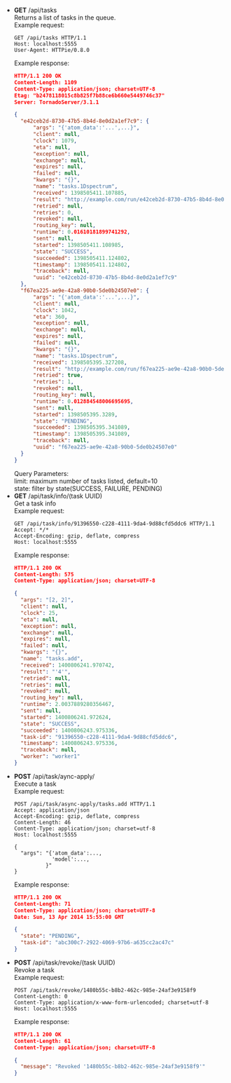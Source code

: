 - **GET** /api/tasks  
  Returns a list of tasks in the queue.  
  Example request:  
  ```http
  GET /api/tasks HTTP/1.1
  Host: localhost:5555
  User-Agent: HTTPie/0.8.0
  ```  
  Example response:  
  ```json
  HTTP/1.1 200 OK
  Content-Length: 1109
  Content-Type: application/json; charset=UTF-8
  Etag: "b2478118015c8b825f7b88ce6b660e5449746c37"
  Server: TornadoServer/3.1.1
  
  {
    "e42ceb2d-8730-47b5-8b4d-8e0d2a1ef7c9": {
        "args": "{'atom_data':'...',...}",
        "client": null,
        "clock": 1079,
        "eta": null,
        "exception": null,
        "exchange": null,
        "expires": null,
        "failed": null,
        "kwargs": "{}",
        "name": "tasks.1Dspectrum",
        "received": 1398505411.107885,
        "result": "http://example.com/run/e42ceb2d-8730-47b5-8b4d-8e0d2a1ef7c9",
        "retried": null,
        "retries": 0,
        "revoked": null,
        "routing_key": null,
        "runtime": 0.01610181899741292,
        "sent": null,
        "started": 1398505411.108985,
        "state": "SUCCESS",
        "succeeded": 1398505411.124802,
        "timestamp": 1398505411.124802,
        "traceback": null,
        "uuid": "e42ceb2d-8730-47b5-8b4d-8e0d2a1ef7c9"
    },
    "f67ea225-ae9e-42a8-90b0-5de0b24507e0": {
        "args": "{'atom_data':'...',...}",
        "client": null,
        "clock": 1042,
        "eta": 360,
        "exception": null,
        "exchange": null,
        "expires": null,
        "failed": null,
        "kwargs": "{}",
        "name": "tasks.1Dspectrum",
        "received": 1398505395.327208,
        "result": "http://example.com/run/f67ea225-ae9e-42a8-90b0-5de0b24507e0",
        "retried": true,
        "retries": 1,
        "revoked": null,
        "routing_key": null,
        "runtime": 0.012884548006695695,
        "sent": null,
        "started": 1398505395.3289,
        "state": "PENDING",
        "succeeded": 1398505395.341089,
        "timestamp": 1398505395.341089,
        "traceback": null,
        "uuid": "f67ea225-ae9e-42a8-90b0-5de0b24507e0"
    }
  }
  ```
  Query Parameters:  
    limit: maximum number of tasks listed, default=10  
    state: filter by state(SUCCESS, FAILURE, PENDING)  
- **GET** /api/task/info/(task UUID)  
  Get a task info  
  Example request:  
  ```http
  GET /api/task/info/91396550-c228-4111-9da4-9d88cfd5ddc6 HTTP/1.1
  Accept: */*
  Accept-Encoding: gzip, deflate, compress
  Host: localhost:5555
  ```  
  Example response:  
  ```json
  HTTP/1.1 200 OK
  Content-Length: 575
  Content-Type: application/json; charset=UTF-8

  {
    "args": "[2, 2]",
    "client": null,
    "clock": 25,
    "eta": null,
    "exception": null,
    "exchange": null,
    "expires": null,
    "failed": null,
    "kwargs": "{}",
    "name": "tasks.add",
    "received": 1400806241.970742,
    "result": "'4'",
    "retried": null,
    "retries": null,
    "revoked": null,
    "routing_key": null,
    "runtime": 2.0037889280356467,
    "sent": null,
    "started": 1400806241.972624,
    "state": "SUCCESS",
    "succeeded": 1400806243.975336,
    "task-id": "91396550-c228-4111-9da4-9d88cfd5ddc6",
    "timestamp": 1400806243.975336,
    "traceback": null,
    "worker": "worker1"
  }
  ```
- **POST** /api/task/aync-apply/  
  Execute a task  
  Example request:  
  ```http
  POST /api/task/async-apply/tasks.add HTTP/1.1
  Accept: application/json
  Accept-Encoding: gzip, deflate, compress
  Content-Length: 46
  Content-Type: application/json; charset=utf-8
  Host: localhost:5555
  
  {
    "args": "{'atom_data':...,
              'model':...,
            }"
  }
  ```  
  Example response:  
  ```json
  HTTP/1.1 200 OK
  Content-Length: 71
  Content-Type: application/json; charset=UTF-8
  Date: Sun, 13 Apr 2014 15:55:00 GMT
  
  {
    "state": "PENDING",
    "task-id": "abc300c7-2922-4069-97b6-a635cc2ac47c"
  }
  ```  
- **POST** /api/task/revoke/(task UUID)  
  Revoke a task   
  Example request:
  ```http
  POST /api/task/revoke/1480b55c-b8b2-462c-985e-24af3e9158f9
  Content-Length: 0
  Content-Type: application/x-www-form-urlencoded; charset=utf-8
  Host: localhost:5555
  ```  
  Example response:  
  ```json
  HTTP/1.1 200 OK
  Content-Length: 61
  Content-Type: application/json; charset=UTF-8

  {
    "message": "Revoked '1480b55c-b8b2-462c-985e-24af3e9158f9'"
  }
  ```
